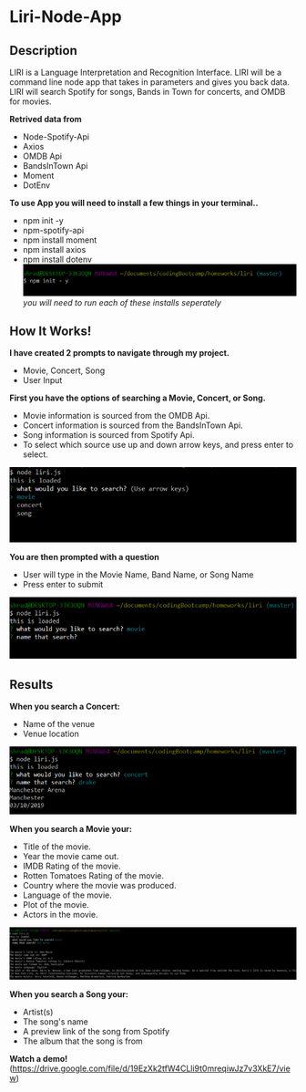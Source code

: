 # Liri-Node-App

## Description
LIRI is a Language Interpretation and Recognition Interface. LIRI will be a command line node app that takes in parameters and gives you back data.
LIRI will search Spotify for songs, Bands in Town for concerts, and OMDB for movies.

**Retrived data from**
* Node-Spotify-Api
* Axios
* OMDB Api
* BandsInTown Api
* Moment
* DotEnv


**To use App you will need to install a few things in your terminal..**
* npm init -y
* npm-spotify-api
* npm install moment
* npm install axios
* npm install dotenv
![Alt text](/images/npm.png)
_you will need to run each of these installs seperately_
## How It Works!

**I have created 2 prompts to navigate through my project.**
* Movie, Concert, Song
* User Input

**First you have the options of searching a Movie, Concert, or Song.**
* Movie information is sourced from the OMDB Api.
* Concert information is sourced from the BandsInTown Api.
* Song information is sourced from Spotify Api.
* To select which source use up and down arrow keys, and press enter to select.

![Alt text](/images/categorys.png)


**You are then prompted with a question**
* User will type in the Movie Name, Band Name, or Song Name
* Press enter to submit

![Alt text](/images/question.png)

## Results

**When you search a Concert:**
* Name of the venue
* Venue location

![Alt text](/images/concert.png)

**When you search a Movie your:**
  * Title of the movie.
  * Year the movie came out.
  * IMDB Rating of the movie.
  * Rotten Tomatoes Rating of the movie.
  * Country where the movie was produced.
  * Language of the movie.
  * Plot of the movie.
  * Actors in the movie.

![Alt text](/images/movies.png)

**When you search a Song your:**
* Artist(s)
* The song's name
* A preview link of the song from Spotify
* The album that the song is from

**Watch a demo!**
(https://drive.google.com/file/d/19EzXk2tfW4CLli9t0mreqiwJz7v3XkE7/view)
